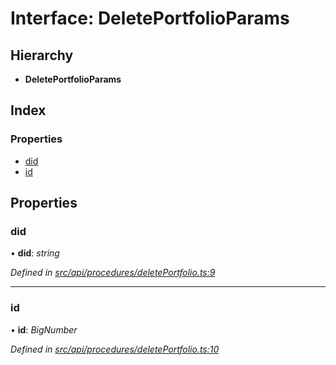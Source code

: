 # Interface: DeletePortfolioParams

## Hierarchy

* **DeletePortfolioParams**

## Index

### Properties

* [did](deleteportfolioparams.md#did)
* [id](deleteportfolioparams.md#id)

## Properties

###  did

• **did**: *string*

*Defined in [src/api/procedures/deletePortfolio.ts:9](https://github.com/PolymathNetwork/polymesh-sdk/blob/05b527a2/src/api/procedures/deletePortfolio.ts#L9)*

___

###  id

• **id**: *BigNumber*

*Defined in [src/api/procedures/deletePortfolio.ts:10](https://github.com/PolymathNetwork/polymesh-sdk/blob/05b527a2/src/api/procedures/deletePortfolio.ts#L10)*
